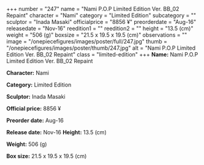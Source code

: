 +++
number = "247"
name = "Nami P.O.P Limited Edition Ver. BB_02 Repaint"
character = "Nami"
category = "Limited Edition"
subcategory = ""
sculptor = "Inada Masaki"
officialprice = "8856 ¥"
preorderdate = "Aug-16"
releasedate = "Nov-16"
reedition1 = ""
reedition2 = ""
height = "13.5 (cm)"
weight = "506 (g)"
boxsize = "21.5 x 19.5 x 19.5 (cm)"
observations = ""
image = "/onepiecefigures/images/poster/full/247.jpg"
thumb = "/onepiecefigures/images/poster/thumb/247.jpg"
alt = "Nami P.O.P Limited Edition Ver. BB_02 Repaint"
class = "limited-edition"
+++
**Name:** Nami P.O.P Limited Edition Ver. BB_02 Repaint

**Character:** Nami

**Category:** Limited Edition 

**Sculptor:** Inada Masaki

**Official price:** 8856 ¥

**Preorder date:** Aug-16

**Release date:** Nov-16
**Height:** 13.5 (cm)

**Weight:** 506 (g)

**Box size:** 21.5 x 19.5 x 19.5 (cm)

